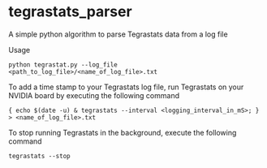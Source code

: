 # tegrastats_parser

A simple python algorithm to parse Tegrastats data from a log file

Usage
```
python tegrastat.py --log_file <path_to_log_file>/<name_of_log_file>.txt
```

To add a time stamp to your Tegrastats log file, run Tegrastats on your NVIDIA board by executing the following command
```
{ echo $(date -u) & tegrastats --interval <logging_interval_in_mS>; } > <name_of_log_file>.txt
```

To stop running Tegrastats in the background, execute the following command
```
tegrastats --stop
```

